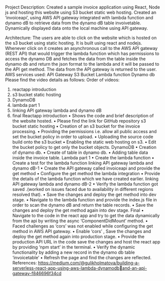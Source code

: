 
Project Description:
Created a sample invoice application using React, Node js and hosting this website using S3 bucket static 
web hosting. Created an ‘invoiceapi’, using AWS API gateway integrated with lambda function and 
dynamo dB to retrieve data from the dynamo dB table invoivetable. Dynamically displayed data onto the 
local machine using API gateway.

Architecture:
The users are able to click on the website which is hosted on the s3 bucket using static hosting. It is built 
using react and nodejs. Whenever click on it creates an asynchronous call to the AWS API gateway (REST 
API) that would trigger the lambda function which has permissions to access the dynamo DB and fetches 
the data from the table inside the dynamo db and return the json format to the lambda and it will be 
passed to the API get method. The data from the API gateway is returned to the user.
AWS services used:
API Gateway
S3 Bucket
Lambda function
Dynamo db
Please find the video details as follows:
Order of videos:
1. reactapp introduction
2. s3 bucket static hosting
3. DynamoDB
4. lambda part 1
5. linking API gateway lambda and dynamo dB
6. final
Reactapp introduction
• Shows the code and brief description of the website hosted.
• Please find the link for GitHub repository
s3 bucket static hosting
• Creation of an s3 bucket for the invoice processing.
• Providing the permissions i.e. allow all public access and set the bucket policy in order to upload.
• Uploading the source code build onto the s3 bucket
• Enabling the static web hosting on s3.
• Edit the bucket policy to get only the bucket objects.
DynamoDB
• Creation of dynamo db.
• Create of table in dynamo db.
• Adding table data inside the invoice table.
Lambda part 1
• Create the lambda function
• Create a test for the lambda function
linking API gateway lambda and dynamo dB-1
• Create the API gateway called invoiceapi and provide the get method
• Configure the get method the lambda integration
• Provide the details of the lambda function which we have created earlier.
linking API gateway lambda and dynamo dB-2
• Verify the lambda function got saved .(worked on issues faced due to availability in different 
regions resolved that).
• Save the changes and deploy the get method into dev stage.
• Navigate to the lambda function and provide the index.js file in order to scan the dynamo dB
and return the table records.
• Save the changes and deploy the get method again into dev stage.
Final
• Navigate to the code in the react app and try to get the data dynamically from the api by writing 
the async ‘ComponentDidMount’ method.
• Faced challenges as ‘cors’ was not enabled while configuring the get method in AWS API 
gateway.
• Enable ‘cors’ , Save the changes and deploy the get method again into production stage.
• Provide the production API URL in the code save the changes and host the react app by 
providing ‘npm start’ in the terminal.
• Verify the dynamic functionality by adding a new record in the dynamo db table ‘invoicetable’
• Refresh the page and find the changes are reflected.
References:
https://medium.com/@gulikholmatova/building-a-serverless-react-app-using-aws-lambda-dynamodband-an-api-gateway-f846696f34cd
